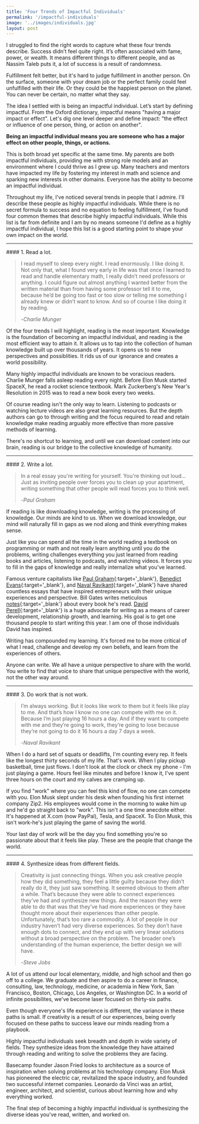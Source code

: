 ```yaml
---
title: 'Four Trends of Impactful Individuals'
permalink: '/impactful-individuals'
image: '../images/individuals.jpg'
layout: post
---
```

I struggled to find the right words to capture what these four trends describe. Success didn’t feel quite right. It’s often associated with fame, power, or wealth. It means different things to different people, and as Nassim Taleb puts it, a lot of success is a result of randomness.

Fulfillment felt better, but it's hard to judge fulfillment in another person. On the surface, someone with your dream job or the perfect family could feel unfulfilled with their life. Or they could be the happiest person on the planet. You can never be certain, no matter what they say.

The idea I settled with is being an impactful individual. Let’s start by defining impactful. From the Oxford dictionary, impactful means "having a major impact or effect". Let's dig one level deeper and define impact: "the effect or influence of one person, thing, or action on another".

**Being an impactful individual means you are someone who has a major effect on other people, things, or actions.**

This is both broad yet specific at the same time. My parents are both impactful individuals, providing me with strong role models and an environment where I could thrive as I grew up. Many teachers and mentors have impacted my life by fostering my interest in math and science and sparking new interests in other domains. Everyone has the ability to become an impactful individual.

<!-- An impact is meaningful regardless of magnitude or domain; it just means you put the extra effort in to make a difference. -->

Throughout my life, I've noticed several trends in people that I admire. I'll describe these people as highly impactful individuals. While there is no secret formula to success and no equation to feeling fulfillment, I've found four common themes that describe highly impactful individuals. While this list is far from definite and I am by no means someone I'd define as a highly impactful individual, I hope this list is a good starting point to shape your own impact on the world.

<hr class='post-hr'/>
#### 1. Read a lot.

> I read myself to sleep every night. I read enormously. I like doing it. Not only that, what I found very early in life was that once I learned to read and handle elementary math, I really didn’t need professors or anything. I could figure out almost anything I wanted better from the written material than from having some professor tell it to me, because he’d be going too fast or too slow or telling me something I already knew or didn’t want to know. And so of course I like doing it by reading.
>
> -*Charlie Munger*

Of the four trends I will highlight, reading is the most important. Knowledge is the foundation of becoming an impactful individual, and reading is the most efficient way to attain it. It allows us to tap into the collection of human knowledge built up over thousands of years. It opens us to new perspectives and possiblities. It rids us of our ignorance and creates a world possibility.

Many highly impactful individuals are known to be voracious readers. Charlie Munger falls asleep reading every night. Before Elon Musk started SpaceX, he read a rocket science textbook. Mark Zuckerberg's New Year's Resolution in 2015 was to read a new book every two weeks.

Of course reading isn't the only way to learn. Listening to podcasts or watching lecture videos are also great learning resources. But the depth authors can go to through writing and the focus required to read and retain knowledge make reading arguably more effective than more passive methods of learning.

There's no shortcut to learning, and until we can download content into our brain, reading is our bridge to the collective knowledge of humanity.

<hr class='post-hr'/>
#### 2. Write a lot.

> In a real essay you're writing for yourself. You're thinking out loud... Just as inviting people over forces you to clean up your apartment, writing something that other people will read forces you to think well.
>
> -*Paul Graham*

If reading is like downloading knowledge, writing is the processing of knowledge. Our minds are kind to us. When we download knowledge, our mind will naturally fill in gaps as we nod along and think everything makes sense.

Just like you can spend all the time in the world reading a textbook on programming or math and not really learn anything until you do the problems, writing challenges everything you just learned from reading books and articles, listening to podcasts, and watching videos. It forces you to fill in the gaps of knowledge and really internalize what you've learned.

Famous venture capitalists like [Paul Graham](http://www.paulgraham.com){:target='_blank'}, [Benedict Evans](https://www.ben-evans.com){:target='_blank'}, and [Naval Ravikant](https://nav.al){:target='_blank'} have shared countless essays that have inspired entrepreneurs with their unique experiences and perspective. Bill Gates writes meticulous [notes](https://www.gatesnotes.com){:target='_blank'} about every book he's read. [David Perell](https://perell.com){:target='_blank'} is a huge advocate for writing as a means of career development, relationship growth, and learning. His goal is to get one thousand people to start writing this year. I am one of those individuals David has inspired.

Writing has compounded my learning. It's forced me to be more critical of what I read, challenge and develop my own beliefs, and learn from the experiences of others.

Anyone can write. We all have a unique perspective to share with the world. You write to find that voice to share that unique perspective with the world, not the other way around.


<hr class='post-hr'/>
#### 3. Do work that is not work.

> I’m always working. But it looks like work to them but it feels like play to me. And that’s how I know no one can compete with me on it. Because I’m just playing 16 hours a day. And if they want to compete with me and they’re going to work, they’re going to lose because they’re not going to do it 16 hours a day 7 days a week.
>
> -*Naval Ravikant*

When I do a hard set of squats or deadlifts, I'm counting every rep. It feels like the longest thirty seconds of my life. That's work. When I play pickup basketball, time just flows. I don't look at the clock or check my phone - I'm just playing a game. Hours feel like minutes and before I know it, I've spent three hours on the court and my calves are cramping up.

If you find "work" where you can feel this kind of flow, no one can compete with you. Elon Musk slept under his desk when founding his first internet company Zip2. His employees would come in the morning to wake him up and he'd go straight back to "work". This isn't a one time anecdote either. It's happened at X.com (now PayPal), Tesla, and SpaceX. To Elon Musk, this isn't work-he's just playing the game of saving the world.

Your last day of work will be the day you find something you're so passionate about that it feels like play. These are the people that change the world.

<hr class='post-hr'/>
#### 4. Synthesize ideas from different fields.

> Creativity is just connecting things. When you ask creative people how they did something, they feel a little guilty because they didn’t really do it, they just saw something. It seemed obvious to them after a while. That’s because they were able to connect experiences they’ve had and synthesize new things. And the reason they were able to do that was that they’ve had more experiences or they have thought more about their experiences than other people. Unfortunately, that’s too rare a commodity. A lot of people in our industry haven’t had very diverse experiences. So they don’t have enough dots to connect, and they end up with very linear solutions without a broad perspective on the problem. The broader one’s understanding of the human experience, the better design we will have.
>
> -*Steve Jobs*

A lot of us attend our local elementary, middle, and high school and then go off to a college. We graduate and then aspire to do a career in finance, consulting, law, technology, medicine, or academia in New York, San Francisco, Boston, Chicago, Los Angeles, or Washington DC. In a world of infinite possibilites, we've become laser focused on thirty-six paths.

Even though everyone's life experience is different, the variance in these paths is small. If creativity is a result of our experiences, being overly focused on these paths to success leave our minds reading from a playbook.

Highly impactful individuals seek breadth and depth in wide variety of fields. They synthesize ideas from the knowledge they have attained through reading and writing to solve the problems they are facing.

Basecamp founder Jason Fried looks to architecture as a source of inspiration when solving problems at his technology company. Elon Musk has pioneered the electric car, revitalized the space industry, and founded two successful internet companies. Leonardo da Vinci was an artist, engineer, architect, and scientist, curious about learning how and why everything worked.

The final step of becoming a highly impactful individual is synthesizing the diverse ideas you've read, written, and worked on.